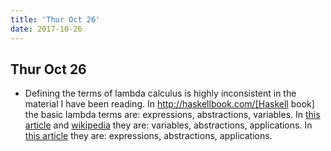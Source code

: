 ```yaml
---
title: 'Thur Oct 26'
date: 2017-10-26
---
```


## Thur Oct 26

- Defining the terms of lambda calculus is highly inconsistent in the material I have been reading. In http://haskellbook.com/[Haskell book] the basic lambda terms are: expressions, abstractions, variables. In [this article](https://plato.stanford.edu/entries/lambda-calculus/) and [wikipedia](https://en.wikipedia.org/wiki/Lambda_calculus) they are: variables, abstractions, applications. In [this article](http://www.inf.fu-berlin.de/lehre/WS03/alpi/lambda.pdf) they are: expressions, abstractions, applications.
